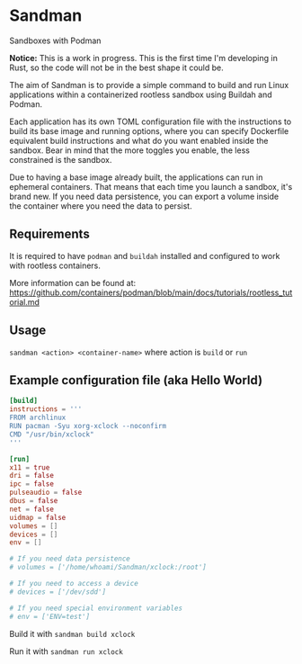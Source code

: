 # Sandman

Sandboxes with Podman

**Notice:** This is a work in progress. This is the first time I'm developing in Rust, so the code will not be in the best shape it could be.

The aim of Sandman is to provide a simple command to build and run Linux applications within a containerized rootless sandbox using Buildah and Podman. 

Each application has its own TOML configuration file with the instructions to build its base image and running options, where you can specify Dockerfile equivalent build instructions and what do you want enabled inside the sandbox. Bear in mind that the more toggles you enable, the less constrained is the sandbox.

Due to having a base image already built, the applications can run in ephemeral containers. That means that each time you launch a sandbox, it's brand new. If you need data persistence, you can export a volume inside the container where you need the data to persist.

## Requirements

It is required to have `podman` and `buildah` installed and configured to work with rootless containers.

More information can be found at: https://github.com/containers/podman/blob/main/docs/tutorials/rootless_tutorial.md

## Usage

`sandman <action> <container-name>` where action is `build` or `run`

## Example configuration file (aka Hello World)

```toml
[build]
instructions = '''
FROM archlinux
RUN pacman -Syu xorg-xclock --noconfirm
CMD "/usr/bin/xclock"
'''

[run]
x11 = true
dri = false
ipc = false
pulseaudio = false
dbus = false
net = false
uidmap = false
volumes = []
devices = []
env = []

# If you need data persistence
# volumes = ['/home/whoami/Sandman/xclock:/root']

# If you need to access a device
# devices = ['/dev/sdd']

# If you need special environment variables
# env = ['ENV=test']
```

Build it with `sandman build xclock`

Run it with `sandman run xclock`
